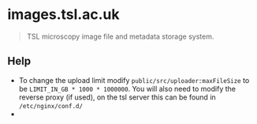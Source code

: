 # images.tsl.ac.uk
> TSL microscopy image file and metadata storage system.

## Help
* To change the upload limit modify `public/src/uploader:maxFileSize` to be `LIMIT_IN_GB * 1000 * 1000000`. You will also need to modify the reverse proxy (if used), on the tsl server this can be found in `/etc/nginx/conf.d/`
* 